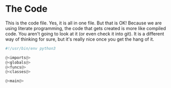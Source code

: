 # The Code

This is the code file. Yes, it is all in one file. But that is OK! Because we are using literate programming, the code that gets created is more like compiled code. You aren't going to look at it (or even check it into git). It is a different way of thinking for sure, but it's really nice once you get the hang of it.

```python {tangle=omd.py}
#!/usr/bin/env python3

@<imports@>
@<globals@>
@<funcs@>
@<classes@>

@<main@>
```

